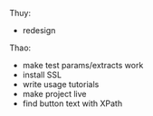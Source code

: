 Thuy:
- redesign

Thao:
- make test params/extracts work
- install SSL
- write usage tutorials
- make project live
- find button text with XPath